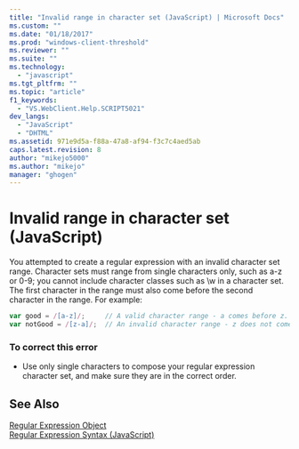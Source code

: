 ```yaml
---
title: "Invalid range in character set (JavaScript) | Microsoft Docs"
ms.custom: ""
ms.date: "01/18/2017"
ms.prod: "windows-client-threshold"
ms.reviewer: ""
ms.suite: ""
ms.technology: 
  - "javascript"
ms.tgt_pltfrm: ""
ms.topic: "article"
f1_keywords: 
  - "VS.WebClient.Help.SCRIPT5021"
dev_langs: 
  - "JavaScript"
  - "DHTML"
ms.assetid: 971e9d5a-f88a-47a8-af94-f3c7c4aed5ab
caps.latest.revision: 8
author: "mikejo5000"
ms.author: "mikejo"
manager: "ghogen"
---
```

# Invalid range in character set (JavaScript)
You attempted to create a regular expression with an invalid character set range. Character sets must range from single characters only, such as a-z or 0-9; you cannot include character classes such as \w in a character set. The first character in the range must also come before the second character in the range. For example:  
  
```javascript  
var good = /[a-z]/;     // A valid character range - a comes before z.  
var notGood = /[z-a]/;  // An invalid character range - z does not come before a.  
```  
  
### To correct this error  
  
-   Use only single characters to compose your regular expression character set, and make sure they are in the correct order.  
  
## See Also  
 [Regular Expression Object](../../javascript/reference/regular-expression-object-javascript.md)   
 [Regular Expression Syntax (JavaScript)](http://msdn.microsoft.com/en-us/ab0766e1-7037-45ed-aa23-706f58358c0e)